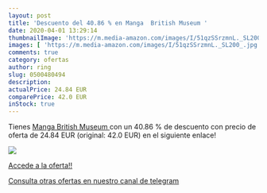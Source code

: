 ```yaml
---
layout: post
title: 'Descuento del 40.86 % en Manga  British Museum '
date: 2020-04-01 13:29:14
thumbnailImage: 'https://m.media-amazon.com/images/I/51qzSSrzmnL._SL200_.jpg'
images: [ 'https://m.media-amazon.com/images/I/51qzSSrzmnL._SL200_.jpg' ]
comments: true
category: ofertas
author: ring
slug: 0500480494
description:
actualPrice: 24.84 EUR
comparePrice: 42.0 EUR
inStock: true
---
```


Tienes [Manga  British Museum ](https://www.amazon.com/dp/0500480494/?tag=redken08-20) con un 40.86 % de descuento con precio de oferta de 24.84 EUR (original: 42.0 EUR) en el siguiente enlace!

[![](https://m.media-amazon.com/images/I/51qzSSrzmnL._SL200_.jpg)](https://www.amazon.com/dp/0500480494/?tag=redken08-20)

[Accede a la oferta!!](https://www.amazon.com/dp/0500480494/?tag=redken08-20)

[Consulta otras ofertas en nuestro canal de telegram](https://t.me/s/ofertas25)
